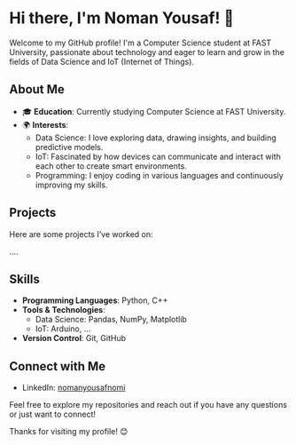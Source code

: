 # Hi there, I'm Noman Yousaf! 👋

Welcome to my GitHub profile! I'm a Computer Science student at FAST University, passionate about technology and eager to learn and grow in the fields of Data Science and IoT (Internet of Things).

## About Me

- 🎓 **Education**: Currently studying Computer Science at FAST University.
- 🌍 **Interests**:
  - Data Science: I love exploring data, drawing insights, and building predictive models.
  - IoT: Fascinated by how devices can communicate and interact with each other to create smart environments.
  - Programming: I enjoy coding in various languages and continuously improving my skills.
  
## Projects

Here are some projects I’ve worked on:

....

## Skills

- **Programming Languages**: Python,  C++
- **Tools & Technologies**: 
  - Data Science: Pandas, NumPy, Matplotlib
  - IoT: Arduino, ...
- **Version Control**: Git, GitHub

## Connect with Me

- LinkedIn: [nomanyousafnomi](www.linkedin.com/in/nomanyousafnomi)

Feel free to explore my repositories and reach out if you have any questions or just want to connect!

Thanks for visiting my profile! 😊
